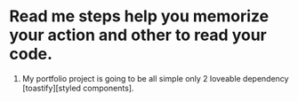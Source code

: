# Read me steps help you memorize your action and other to read your code.

1. My portfolio project is going to be all simple only 2 loveable dependency [toastify][styled components].
